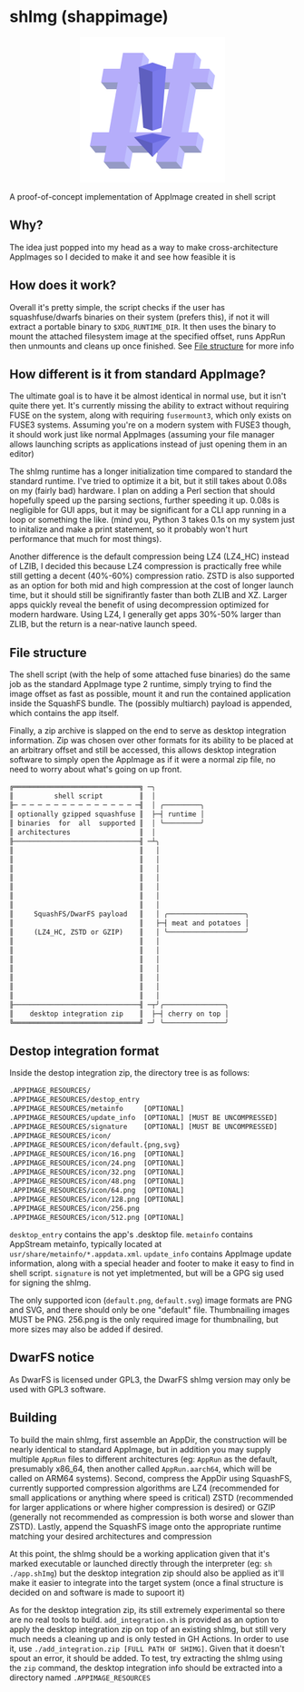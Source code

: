 # shImg (shappimage)

<p align="center"><img src="resources/shImg.svg" width=256 height="256"/></p>

A proof-of-concept implementation of AppImage created in shell script

## Why?

The idea just popped into my head as a way to make cross-architecture AppImages
so I decided to make it and see how feasible it is

## How does it work?

Overall it's pretty simple, the script checks if the user has squashfuse/dwarfs
binaries on their system (prefers this), if not it will extract a portable
binary to `$XDG_RUNTIME_DIR`. It then uses the binary to mount the attached
filesystem image at the specified offset, runs AppRun then unmounts and cleans
up once finished. See [File structure](#file-structure) for more info

## How different is it from standard AppImage?

The ultimate goal is to have it be almost identical in normal use, but it isn't
quite there yet. It's currently missing the ability to extract without requiring
FUSE on the system, along with requiring `fusermount3`, which only exists on
FUSE3 systems. Assuming you're on a modern system with FUSE3 though, it should
work just like normal AppImages (assuming your file manager allows launching
scripts as applications instead of just opening them in an editor)

The shImg runtime has a longer initialization time compared to standard the
standard runtime. I've tried to optimize it a bit, but it still takes about
0.08s on my (fairly bad) hardware. I plan on adding a Perl section that should
hopefully speed up the parsing sections, further speeding it up. 0.08s is
negligible for GUI apps, but it may be significant for a CLI app running in a
loop or something the like. (mind you, Python 3 takes 0.1s on my system just to
initalize and make a print statement, so it probably won't hurt performance
that much for most things).

Another difference is the default compression being LZ4 (LZ4_HC) instead of LZIB,
I decided this because LZ4 compression is practically free while still getting
a decent (40%-60%) compression ratio. ZSTD is also supported as an option for
both mid and high compression at the cost of longer launch time, but it should
still be signifirantly faster than both ZLIB and XZ. Larger apps quickly reveal
the benefit of using decompression optimized for modern hardware. Using LZ4, I
generally get apps 30%-50% larger than ZLIB, but the return is a near-native
launch speed.

## File structure

The shell script (with the help of some attached fuse binaries) do the same
job as the standard AppImage type 2 runtime, simply trying to find the image
offset as fast as possible, mount it and run the contained application inside
the SquashFS bundle. The (possibly multiarch) payload is appended, which
contains the app itself.

Finally, a zip archive is slapped on the end to serve as desktop integration
information. Zip was chosen over other formats for its ability to be placed at
an arbitrary offset and still be accessed, this allows desktop integration
software to simply open the AppImage as if it were a normal zip file, no need
to worry about what's going on up front.

```
╔═══════════════════════════════╗ ─╮
║          shell script         ║  │
╟─ ─ ─ ─ ─ ─ ─ ─ ─ ─ ─ ─ ─ ─ ─ ─╢  │ ╭─────────╮
║ optionally gzipped squashfuse ║  ├─┤ runtime │
║ binaries  for  all  supported ║  │ ╰─────────╯
║ architectures                 ║  │
╟───────────────────────────────╢ ─┴╮
║                               ║   │
║                               ║   │
║                               ║   │
║                               ║   │
║                               ║   │
║                               ║   │
║                               ║   │
║     SquashFS/DwarFS payload   ║   │ ╭───────────────────╮
║                               ║   ├─┤ meat and potatoes │
║     (LZ4_HC, ZSTD or GZIP)    ║   │ ╰───────────────────╯
║                               ║   │
║                               ║   │
║                               ║   │
║                               ║   │
║                               ║   │
║                               ║   │
║                               ║   │
╟───────────────────────────────╢ ─┬╯╭───────────────╮
║    desktop integration zip    ║  ├─┤ cherry on top │
╚═══════════════════════════════╝ ─╯ ╰───────────────╯
```

## Destop integration format

Inside the destop integration zip, the directory tree is as follows:
```
.APPIMAGE_RESOURCES/
.APPIMAGE_RESOURCES/destop_entry
.APPIMAGE_RESOURCES/metainfo     [OPTIONAL]
.APPIMAGE_RESOURCES/update_info  [OPTIONAL] [MUST BE UNCOMPRESSED]
.APPIMAGE_RESOURCES/signature    [OPTIONAL] [MUST BE UNCOMPRESSED]
.APPIMAGE_RESOURCES/icon/
.APPIMAGE_RESOURCES/icon/default.{png,svg}
.APPIMAGE_RESOURCES/icon/16.png  [OPTIONAL]
.APPIMAGE_RESOURCES/icon/24.png  [OPTIONAL]
.APPIMAGE_RESOURCES/icon/32.png  [OPTIONAL]
.APPIMAGE_RESOURCES/icon/48.png  [OPTIONAL]
.APPIMAGE_RESOURCES/icon/64.png  [OPTIONAL]
.APPIMAGE_RESOURCES/icon/128.png [OPTIONAL]
.APPIMAGE_RESOURCES/icon/256.png
.APPIMAGE_RESOURCES/icon/512.png [OPTIONAL]
```

`desktop_entry` contains the app's .desktop file. `metainfo` contains AppStream
metainfo, typically located at `usr/share/metainfo/*.appdata.xml`. `update_info`
contains AppImage update information, along with a special header and footer to
make it easy to find in shell script. `signature` is not yet impletmented, but
will be a GPG sig used for signing the shImg.

The only supported icon (`default.png`, `default.svg`) image formats are PNG
and SVG, and there should only be one "default" file. Thumbnailing images MUST
be PNG. 256.png is the only required image for thumbnailing, but more sizes may
also be added if desired.

## DwarFS notice

As DwarFS is licensed under GPL3, the DwarFS shImg version may only be used with
GPL3 software.

## Building

To build the main shImg, first assemble an AppDir, the construction will be
nearly identical to standard AppImage, but in addition you may supply multiple
`AppRun` files to different architectures (eg: `AppRun` as the default,
presumably x86_64, then another called `AppRun.aarch64`, which will be called
on ARM64 systems). Second, compress the AppDir using SquashFS, currently
supported compression algorithms are LZ4 (recommended for small applications or
anything where speed is critical) ZSTD (recommended for larger applications or
where higher compression is desired) or GZIP (generally not recommended as
compression is both worse and slower than ZSTD). Lastly, append the SquashFS
image onto the appropriate runtime matching your desired architectures and
compression

At this point, the shImg should be a working application given that it's marked
executable or launched directly through the interpreter (eg: `sh ./app.shImg`)
but the desktop integration zip should also be applied as it'll make it easier
to integrate into the target system (once a final structure is decided on and
software is made to supoort it)

As for the desktop integration zip, its still extremely experimental so there
are no real tools to build. `add_integration.sh` is provided as an option to
apply the desktop integration zip on top of an existing shImg, but still very
much needs a cleaning up and is only tested in GH Actions. In order to use it,
use `./add_integration.zip [FULL PATH OF SHIMG]`. Given that it doesn't spout
an error, it should be added. To test, try extracting the shImg using the `zip`
command, the desktop integration info should be extracted into a directory
named `.APPIMAGE_RESOURCES`
